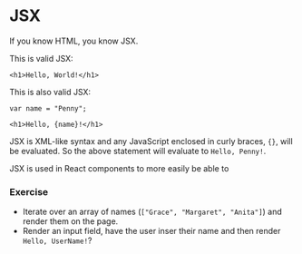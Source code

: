 # JSX

If you know HTML, you know JSX.

This is valid JSX:

```
<h1>Hello, World!</h1>
```

This is also valid JSX:

```
var name = "Penny";

<h1>Hello, {name}!</h1>
```

JSX is XML-like syntax and any JavaScript enclosed in curly braces, `{}`, will be evaluated. So the above statement will evaluate to `Hello, Penny!`.

JSX is used in React components to more easily be able to

### Exercise

* Iterate over an array of names (`["Grace", "Margaret", "Anita"]`) and render them on the page.
* Render an input field, have the user inser their name and then render `Hello, UserName!`?
